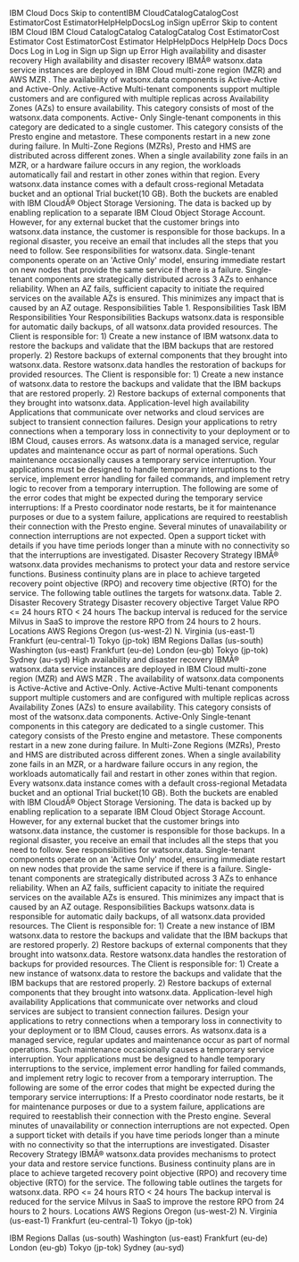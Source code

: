 ﻿IBM Cloud Docs Skip to contentIBM CloudCatalogCatalogCost EstimatorCost EstimatorHelpHelpDocsLog inSign upError Skip to content IBM Cloud IBM Cloud CatalogCatalog CatalogCatalog Cost EstimatorCost Estimator Cost EstimatorCost Estimator HelpHelpDocs HelpHelp Docs Docs Docs Log in Log in Sign up Sign up Error High availability and disaster recovery High availability and disaster recovery IBMÂ® watsonx.data service instances are deployed in IBM Cloud multi-zone region (MZR) and AWS MZR . The availability of watsonx.data components is Active-Active and Active-Only. Active-Active Multi-tenant components support multiple customers and are configured with multiple replicas across Availability Zones (AZs) to ensure availability. This category consists of most of the watsonx.data components. Active- Only Single-tenant components in this category are dedicated to a single customer. This category consists of the Presto engine and metastore. These components restart in a new zone during failure. In Multi-Zone Regions (MZRs), Presto and HMS are distributed across different zones. When a single availability zone fails in an MZR, or a hardware failure occurs in any region, the workloads automatically fail and restart in other zones within that region. Every watsonx.data instance comes with a default cross-regional Metadata bucket and an optional Trial bucket(10 GB). Both the buckets are enabled with IBM CloudÂ® Object Storage Versioning. The data is backed up by enabling replication to a separate IBM Cloud Object Storage Account. However, for any external bucket that the customer brings into watsonx.data instance, the customer is responsible for those backups. In a regional disaster, you receive an email that includes all the steps that you need to follow. See responsibilities for watsonx.data. Single-tenant components operate on an 'Active Only' model, ensuring immediate restart on new nodes that provide the same service if there is a failure. Single-tenant components are strategically distributed across 3 AZs to enhance reliability. When an AZ fails, sufficient capacity to initiate the required services on the available AZs is ensured. This minimizes any impact that is caused by an AZ outage. Responsibilities Table 1. Responsibilities Task IBM Responsibilities Your Responsibilities Backups watsonx.data is responsible for automatic daily backups, of all watsonx.data provided resources. The Client is responsible for: 1) Create a new instance of IBM watsonx.data to restore the backups and validate that the IBM backups that are restored properly. 2) Restore backups of external components that they brought into watsonx.data. Restore watsonx.data handles the restoration of backups for provided resources. The Client is responsible for: 1) Create a new instance of watsonx.data to restore the backups and validate that the IBM backups that are restored properly. 2) Restore backups of external components that they brought into watsonx.data. Application-level high availability Applications that communicate over networks and cloud services are subject to transient connection failures. Design your applications to retry connections when a temporary loss in connectivity to your deployment or to IBM Cloud, causes errors. As watsonx.data is a managed service, regular updates and maintenance occur as part of normal operations. Such maintenance occasionally causes a temporary service interruption. Your applications must be designed to handle temporary interruptions to the service, implement error handling for failed commands, and implement retry logic to recover from a temporary interruption. The following are some of the error codes that might be expected during the temporary service interruptions: If a Presto coordinator node restarts, be it for maintenance purposes or due to a system failure, applications are required to reestablish their connection with the Presto engine. Several minutes of unavailability or connection interruptions are not expected. Open a support ticket with details if you have time periods longer than a minute with no connectivity so that the interruptions are investigated. Disaster Recovery Strategy IBMÂ® watsonx.data provides mechanisms to protect your data and restore service functions. Business continuity plans are in place to achieve targeted recovery point objective (RPO) and recovery time objective (RTO) for the service. The following table outlines the targets for watsonx.data. Table 2. Disaster Recovery Strategy Disaster recovery objective Target Value RPO <= 24 hours RTO < 24 hours The backup interval is reduced for the service Milvus in SaaS to improve the restore RPO from 24 hours to 2 hours. Locations AWS Regions Oregon (us-west-2) N. Virginia (us-east-1) Frankfurt (eu-central-1) Tokyo (jp-tok) IBM Regions Dallas (us-south) Washington (us-east) Frankfurt (eu-de) London (eu-gb) Tokyo (jp-tok) Sydney (au-syd) High availability and disaster recovery IBMÂ® watsonx.data service instances are deployed in IBM Cloud multi-zone region (MZR) and AWS MZR . The availability of watsonx.data components is Active-Active and Active-Only. Active-Active Multi-tenant components support multiple customers and are configured with multiple replicas across Availability Zones (AZs) to ensure availability. This category consists of most of the watsonx.data components. Active-Only Single-tenant components in this category are dedicated to a single customer. This category consists of the Presto engine and metastore. These components restart in a new zone during failure. In Multi-Zone Regions (MZRs), Presto and HMS are distributed across different zones. When a single availability zone fails in an MZR, or a hardware failure occurs in any region, the workloads automatically fail and restart in other zones within that region. Every watsonx.data instance comes with a default cross-regional Metadata bucket and an optional Trial bucket(10 GB). Both the buckets are enabled with IBM CloudÂ® Object Storage Versioning. The data is backed up by enabling replication to a separate IBM Cloud Object Storage Account. However, for any external bucket that the customer brings into watsonx.data instance, the customer is responsible for those backups. In a regional disaster, you receive an email that includes all the steps that you need to follow. See responsibilities for watsonx.data. Single-tenant components operate on an 'Active Only' model, ensuring immediate restart on new nodes that provide the same service if there is a failure. Single-tenant components are strategically distributed across 3 AZs to enhance reliability. When an AZ fails, sufficient capacity to initiate the required services on the available AZs is ensured. This minimizes any impact that is caused by an AZ outage. Responsibilities Backups watsonx.data is responsible for automatic daily backups, of all watsonx.data provided resources. The Client is responsible for: 1) Create a new instance of IBM watsonx.data to restore the backups and validate that the IBM backups that are restored properly. 2) Restore backups of external components that they brought into watsonx.data. Restore watsonx.data handles the restoration of backups for provided resources. The Client is responsible for: 1) Create a new instance of watsonx.data to restore the backups and validate that the IBM backups that are restored properly. 2) Restore backups of external components that they brought into watsonx.data. Application-level high availability Applications that communicate over networks and cloud services are subject to transient connection failures. Design your applications to retry connections when a temporary loss in connectivity to your deployment or to IBM Cloud, causes errors. As watsonx.data is a managed service, regular updates and maintenance occur as part of normal operations. Such maintenance occasionally causes a temporary service interruption. Your applications must be designed to handle temporary interruptions to the service, implement error handling for failed commands, and implement retry logic to recover from a temporary interruption. The following are some of the error codes that might be expected during the temporary service interruptions: If a Presto coordinator node restarts, be it for maintenance purposes or due to a system failure, applications are required to reestablish their connection with the Presto engine. Several minutes of unavailability or connection interruptions are not expected. Open a support ticket with details if you have time periods longer than a minute with no connectivity so that the interruptions are investigated. Disaster Recovery Strategy IBMÂ® watsonx.data provides mechanisms to protect your data and restore service functions. Business continuity plans are in place to achieve targeted recovery point objective (RPO) and recovery time objective (RTO) for the service. The following table outlines the targets for watsonx.data. RPO <= 24 hours RTO < 24 hours The backup interval is reduced for the service Milvus in SaaS to improve the restore RPO from 24 hours to 2 hours. Locations AWS Regions Oregon (us-west-2) N. Virginia (us-east-1) Frankfurt (eu-central-1) Tokyo (jp-tok)

IBM Regions Dallas (us-south) Washington (us-east) Frankfurt (eu-de) London (eu-gb) Tokyo (jp-tok) Sydney (au-syd)
